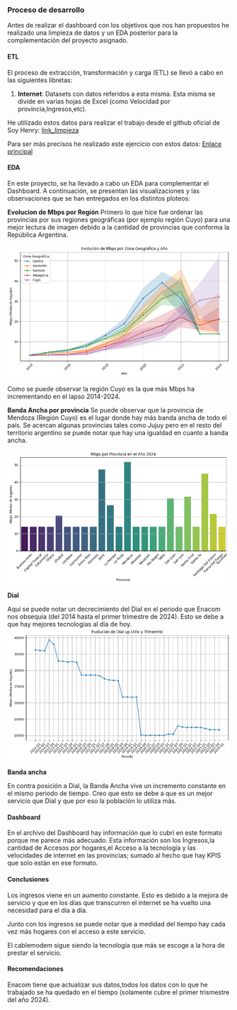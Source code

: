 ### Proceso de desarrollo

Antes de realizar el dashboard con los objetivos que nos han propuestos he realizado una limpieza de datos y un EDA posterior para la complementación del proyecto asignado.

#### ETL

El proceso de extracción, transformación y carga (ETL) se llevó a cabo en las siguientes libretas:

1. **Internet**: Datasets con datos referidos a esta misma. Esta misma se divide en varias hojas de Excel (como Velocidad por provincia,Ingresos,etc).

He utilizado estos datos para realizar el trabajo desde el github oficial de Soy Henry: [link_limpieza](https://github.com/soyHenry/PI_DA/tree/PART-TIME?tab=readme-ov-file)

Para ser más precisos he realizado este ejercicio con estos datos: [Enlace principal](https://indicadores.enacom.gob.ar/datos-abiertos)

#### EDA
En este proyecto, se ha llevado a cabo un EDA para complementar el Dashboard. A continuación, se presentan las visualizaciones y las observaciones que se han entregados en los distintos ploteos:

**Evolucion de Mbps por Región**
Primero lo que hice fue ordenar las provincias por sus regiones geográficas (por ejemplo región Cuyo) para una mejor lectura de imagen debido a la cantidad de provincias que conforma la República Argentina.

![Evolución Mbps Zonas](img/zonas.png)


Como se puede observar la región Cuyo es la que más Mbps ha incrementando en el lapso 2014-2024.


**Banda Ancha por provincia**
Se puede observar que la provincia de Mendoza (Región Cuyo) es el lugar donde hay más banda ancha de todo el país. Se acercan algunas provincias tales como Jujuy pero en el resto del territorio argentino se puede notar que hay una igualdad en cuanto a banda ancha.


![Mbps por Provincia](img/provincia.png)


**Dial**

Aquí se puede notar un decrecimiento del Dial en el periodo que Enacom nos obsequia (del 2014 hasta el primer trimestre de 2024). Esto se debe a que hay mejores tecnologías al día de hoy.
![Evolución Dial](img/dial.png)

**Banda ancha**

En contra posición a Dial, la Banda Ancha vive un incremento constante en el mismo periodo de tiempo. Creo que esto se debe a que es un mejor servicio que Dial y que por eso la población lo utiliza más.

#### Dashboard

En el archivo del Dashboard hay información que lo cubrí en este formato porque me parece más adecuado. Esta información son los Ingresos,la cantidad de Accesos por hogares,el Acceso a la tecnología y las velocidades de internet en las provincias; sumado al hecho que hay KPIS que solo están en ese formato.

#### Conclusiones

Los ingresos viene en un aumento constante. Esto es debido a la mejora de servicio y que en los días que transcurren el internet se ha vuelto una necesidad para el día a día.

Junto con los ingresos se puede notar que a medidad del tiempo hay cada vez más hogares con el acceso a este servicio.

El cablemodem sigue siendo la tecnología que más se escoge a la hora de prestar el servicio.

#### Recomendaciones

Enacom tiene que actualizar sus datos,todos los datos con lo que he trabajado se ha quedado en el tiempo (solamente cubre el primer trismestre del año 2024).
